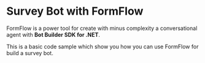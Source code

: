 # Survey Bot with FormFlow

FormFlow is a power tool for create with minus complexity a conversational agent with **Bot Builder SDK for .NET**.

This is a basic code sample which show you how you can use FormFlow for build a survey bot.
